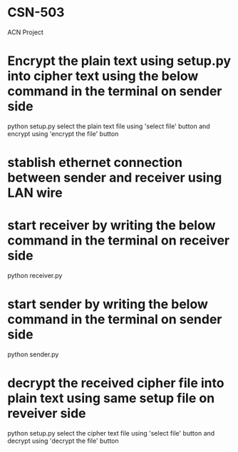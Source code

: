 # CSN-503
ACN Project 

# Encrypt the plain text using setup.py into cipher text using the below command in the terminal on sender side
python setup.py
select the plain text file using 'select file' button and encrypt using 'encrypt the file' button

# stablish ethernet connection between sender and receiver using LAN wire

# start receiver by writing the below command in the terminal on receiver side
python receiver.py

# start sender by writing the below command in the terminal on sender side
python sender.py

# decrypt the received cipher file into plain text using same setup file on reveiver side
python setup.py
select the cipher text file using 'select file' button and decrypt using 'decrypt the file' button


